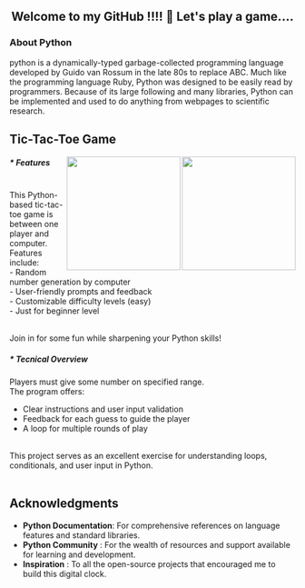 
<h2 align="center">Welcome to my GitHub !!!! 🎀 Let's play a game.... </h2>

### About Python

python is a dynamically-typed garbage-collected programming language developed by Guido van Rossum in the late 80s to replace ABC. Much like the programming language Ruby, Python was designed to be easily read by programmers. Because of its large following and many libraries, Python can be implemented and used to do anything from webpages to scientific research.

## Tic-Tac-Toe Game
<img src="https://cdn3d.iconscout.com/3d/premium/thumb/tic-tac-toe-3d-icon-download-in-png-blend-fbx-gltf-file-formats--xs-and-os-video-games-digital-game-pack-sports-icons-6491320.png?f=webp" align="right" width="200" height="200">
<img src="https://cdn3d.iconscout.com/3d/premium/thumb/tic-tac-toe-3d-icon-download-in-png-blend-fbx-gltf-file-formats--xs-and-os-technology-video-games-game-station-pack-sports-icons-8231809.png?f=webp" align="right" width="200" height="200">

##### * Features
<br>
This Python-based tic-tac-toe game is between one player and computer.<br> 
Features include:<br>
- Random number generation by computer<br>
- User-friendly prompts and feedback<br>
- Customizable difficulty levels (easy)<br>
- Just for beginner level<br><br>

Join in for some fun while sharpening your Python skills!

##### * Tecnical Overview

Players must give some number on specified range.<br>The program offers:<br>
- Clear instructions and user input validation<br>
- Feedback for each guess to guide the player<br>
- A loop for multiple rounds of play<br><br>

This project serves as an excellent exercise for understanding loops, conditionals, and user input in Python.<br><br>

## Acknowledgments

- **Python Documentation**: For comprehensive references on language features and standard libraries.<br>
- **Python Community**    : For the wealth of resources and support available for learning and development.<br>
- **Inspiration**         : To all the open-source projects that encouraged me to build this digital clock.<br>


